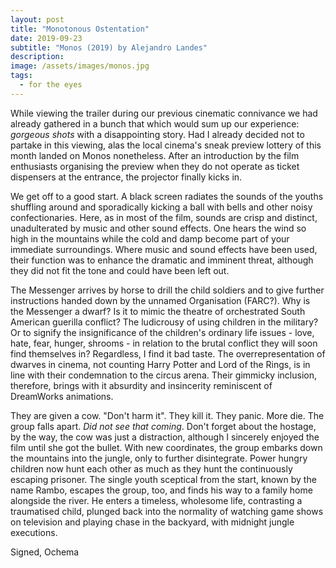 ```yaml
---
layout: post
title: "Monotonous Ostentation"
date: 2019-09-23
subtitle: "Monos (2019) by Alejandro Landes"
description:
image: /assets/images/monos.jpg
tags:
  - for the eyes
---
```

While viewing the trailer during our previous cinematic connivance we had already gathered in a bunch that which would sum up our experience: *gorgeous shots* with a disappointing story. Had I already decided not to partake in this viewing, alas the local cinema's sneak preview lottery of this month landed on Monos nonetheless. After an introduction by the film enthusiasts organising the preview when they do not operate as ticket dispensers at the entrance, the projector finally kicks in.

We get off to a good start. A black screen radiates the sounds of the youths shuffling around and sporadically kicking a ball with bells and other noisy confectionaries. Here, as in most of the film, sounds are crisp and distinct, unadulterated by music and other sound effects. One hears the wind so high in the mountains while the cold and damp become part of your immediate surroundings. Where music and sound effects have been used, their function was to enhance the dramatic and imminent threat, although they did not fit the tone and could have been left out.

The Messenger arrives by horse to drill the child soldiers and to give further instructions handed down by the unnamed Organisation (FARC?). Why is the Messenger a dwarf? Is it to mimic the theatre of orchestrated South American guerilla conflict? The ludicrousy of using children in the military? Or to signify the insignificance of the children's ordinary life issues - love, hate, fear, hunger, shrooms - in relation to the brutal conflict they will soon find themselves in? Regardless, I find it bad taste. The overrepresentation of dwarves in cinema, not counting Harry Potter and Lord of the Rings, is in line with their condemnation to the circus arena. Their gimmicky inclusion, therefore, brings with it absurdity and insincerity reminiscent of DreamWorks animations.

They are given a cow. "Don't harm it". They kill it. They panic. More die. The group falls apart. *Did not see that coming*. Don't forget about the hostage, by the way, the cow was just a distraction, although I sincerely enjoyed the film until she got the bullet. With new coordinates, the group embarks down the mountains into the jungle, only to further disintegrate. Power hungry children now hunt each other as much as they hunt the continuously escaping prisoner. The single youth sceptical from the start, known by the name Rambo, escapes the group, too, and finds his way to a family home alongside the river. He enters a timeless, wholesome life, contrasting a traumatised child, plunged back into the normality of watching game shows on television and playing chase in the backyard, with midnight jungle executions. 



Signed, Ochema
